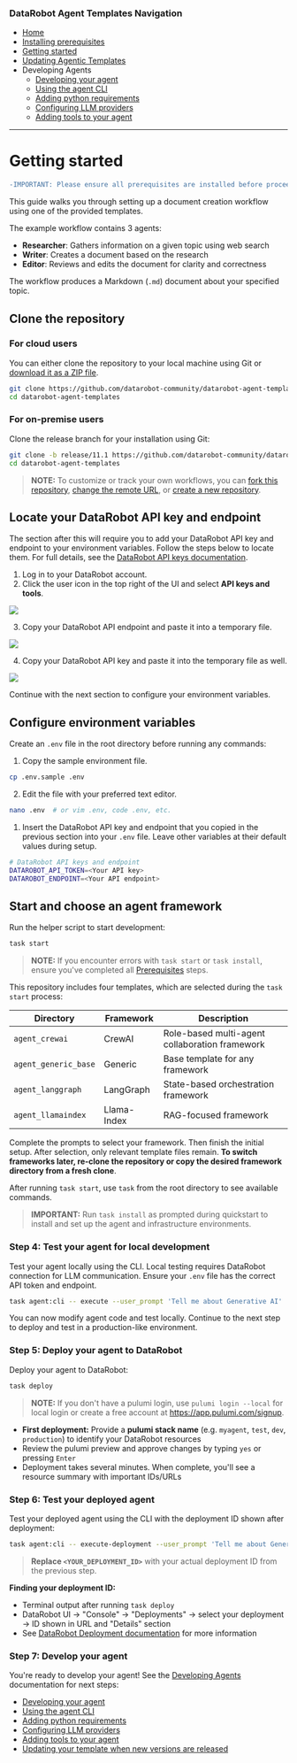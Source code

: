 ### DataRobot Agent Templates Navigation

- [Home](/README.md)
- [Installing prerequisites](/docs/getting-started-prerequisites.md)
- [Getting started](/docs/getting-started.md)
- [Updating Agentic Templates](/docs/getting-started-updating.md)
- Developing Agents
  - [Developing your agent](/docs/developing-agents.md)
  - [Using the agent CLI](/docs/developing-agents-cli.md)
  - [Adding python requirements](/docs/developing-agents-python-requirements.md)
  - [Configuring LLM providers](/docs/developing-agents-llm-providers.md)
  - [Adding tools to your agent](/docs/developing-agents-tools.md)

---

# Getting started

```diff
-IMPORTANT: Please ensure all prerequisites are installed before proceeding.
```

This guide walks you through setting up a document creation workflow using one of the provided templates.
<!-- what is a document creation workflow? Shouldn't this be "agentic workflow"? -->
The example workflow contains 3 agents:

- **Researcher**: Gathers information on a given topic using web search
- **Writer**: Creates a document based on the research
- **Editor**: Reviews and edits the document for clarity and correctness

The workflow produces a Markdown (`.md`) document about your specified topic.

## Clone the repository

### For cloud users

You can either clone the repository to your local machine using Git or [download it as a ZIP file](https://github.com/datarobot-community/datarobot-agent-templates/archive/refs/heads/main.zip).

```bash
git clone https://github.com/datarobot-community/datarobot-agent-templates.git
cd datarobot-agent-templates
```

### For on-premise users

Clone the release branch for your installation using Git:

```bash
git clone -b release/11.1 https://github.com/datarobot-community/datarobot-agent-templates.git
cd datarobot-agent-templates
```

<!-- Maybe move this to later? -->
> **NOTE:** To customize or track your own workflows, you can 
> [fork this repository](https://docs.github.com/en/pull-requests/collaborating-with-pull-requests/working-with-forks/fork-a-repo), 
> [change the remote URL](https://docs.github.com/en/get-started/git-basics/managing-remote-repositories), or 
> [create a new repository](https://docs.github.com/en/repositories/creating-and-managing-repositories/creating-a-new-repository).

## Locate your DataRobot API key and endpoint

The section after this will require you to add your DataRobot API key and endpoint to your environment variables.
Follow the steps below to locate them.
For full details, see the [DataRobot API keys documentation](https://docs.datarobot.com/en/docs/get-started/acct-mgmt/acct-settings/api-key-mgmt.html).

1. Log in to your DataRobot account.
2. Click the user icon in the top right of the UI and select **API keys and tools**.

  ![](./img/api-keys-tools.png)

3. Copy your DataRobot API endpoint and paste it into a temporary file.

  ![](./img/api-endpoint.png)

4. Copy your DataRobot API key and paste it into the temporary file as well.

  ![](./img/api-key.png)

Continue with the next section to configure your environment variables.

## Configure environment variables

Create an `.env` file in the root directory before running any commands:

1. Copy the sample environment file.

  ```bash
  cp .env.sample .env
  ```

2. Edit the file with your preferred text editor.

  ```bash
  nano .env  # or vim .env, code .env, etc.
  ```

1. Insert the DataRobot API key and endpoint that you copied in the previous section into your `.env` file. Leave other variables at their default values during setup.

```bash
# DataRobot API keys and endpoint
DATAROBOT_API_TOKEN=<Your API key>
DATAROBOT_ENDPOINT=<Your API endpoint>
```

## Start and choose an agent framework

Run the helper script to start development:

```bash
task start
```

> **NOTE:** If you encounter errors with `task start` or `task install`, ensure you've completed all 
> [Prerequisites](/docs/getting-started-prerequisites.md) steps.

This repository includes four templates, which are selected during the `task start` process:

| Directory | Framework | Description |
|-----------|-----------|-------------|
| `agent_crewai` | CrewAI | Role-based multi-agent collaboration framework |
| `agent_generic_base` | Generic | Base template for any framework |
| `agent_langgraph` | LangGraph | State-based orchestration framework |
| `agent_llamaindex` | Llama-Index | RAG-focused framework |

Complete the prompts to select your framework. Then finish the initial setup. After selection, only relevant template files remain. **To switch frameworks later, re-clone the repository or copy the desired framework directory from a fresh clone**.

After running `task start`, use `task` from the root directory to see available commands.

> **IMPORTANT:** Run `task install` as prompted during quickstart to install and set up the agent and infrastructure environments.

### Step 4: Test your agent for local development

Test your agent locally using the CLI. Local testing requires DataRobot connection for LLM communication. Ensure your `.env` file has the correct API token and endpoint.

```bash
task agent:cli -- execute --user_prompt 'Tell me about Generative AI'
```

You can now modify agent code and test locally. Continue to the next step to deploy and test in a production-like environment.

### Step 5: Deploy your agent to DataRobot

Deploy your agent to DataRobot:

```bash
task deploy
```

> **NOTE:** If you don't have a pulumi login, use `pulumi login --local` for local login or create a free account at https://app.pulumi.com/signup.

- **First deployment:** Provide a **pulumi stack name** (e.g. `myagent`, `test`, `dev`, `production`) to identify your DataRobot resources
- Review the pulumi preview and approve changes by typing `yes` or pressing `Enter`
- Deployment takes several minutes. When complete, you'll see a resource summary with important IDs/URLs

### Step 6: Test your deployed agent

Test your deployed agent using the CLI with the deployment ID shown after deployment:

```bash
task agent:cli -- execute-deployment --user_prompt 'Tell me about Generative AI' --deployment_id <YOUR_DEPLOYMENT_ID>
```

> **Replace `<YOUR_DEPLOYMENT_ID>`** with your actual deployment ID from the previous step.

**Finding your deployment ID:**
- Terminal output after running `task deploy`
- DataRobot UI → "Console" → "Deployments" → select your deployment → ID shown in URL and "Details" section
- See [DataRobot Deployment documentation](https://docs.datarobot.com/en/docs/mlops/deployment/index.html) for more information

### Step 7: Develop your agent

You're ready to develop your agent! See the [Developing Agents](/docs/developing-agents.md) documentation for next steps:
- [Developing your agent](/docs/developing-agents.md)
- [Using the agent CLI](/docs/developing-agents-cli.md)
- [Adding python requirements](/docs/developing-agents-python-requirements.md)
- [Configuring LLM providers](/docs/developing-agents-llm-providers.md)
- [Adding tools to your agent](/docs/developing-agents-tools.md)
- [Updating your template when new versions are released](/docs/getting-started-updating.md)
